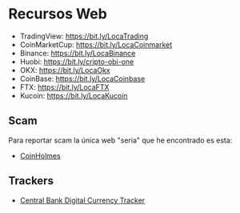 # Recursos Web

- TradingView: https://bit.ly/LocaTrading
- CoinMarketCup: https://bit.ly/LocaCoinmarket
- Binance: https://bit.ly/LocaBinance
- Huobi: https://bit.ly/cripto-obi-one
- OKX: https://bit.ly/LocaOkx
- CoinBase: https://bit.ly/LocaCoinbase
- FTX: https://bit.ly/LocaFTX
- Kucoin: https://bit.ly/LocaKucoin

## Scam

Para reportar scam la única web "seria" que he encontrado es esta:
* [CoinHolmes](https://forms.coinholmes.com/)

## Trackers

- [Central Bank Digital Currency Tracker](https://cbdctracker.org/)
